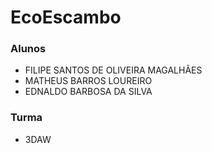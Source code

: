 # EcoEscambo
### Alunos
- FILIPE SANTOS DE OLIVEIRA MAGALHÃES
- MATHEUS BARROS LOUREIRO
- EDNALDO BARBOSA DA SILVA

### Turma
- 3DAW